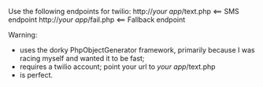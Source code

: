 Use the following endpoints for twilio:
http://_your app_/text.php <== SMS endpoint
http://_your app_/fail.php <== Fallback endpoint

Warning:

* uses the dorky PhpObjectGenerator framework, primarily because I was racing myself and wanted it to be fast;
* requires a twilio account; point your url to _your app_/text.php
* is perfect.
